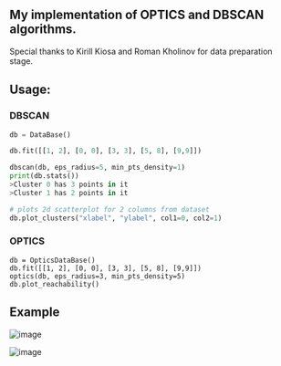 ## My implementation of OPTICS and DBSCAN algorithms. 

Special thanks to Kirill Kiosa and Roman Kholinov for data preparation stage.

## Usage: 

### DBSCAN
```python
db = DataBase()

db.fit([[1, 2], [0, 0], [3, 3], [5, 8], [9,9]])

dbscan(db, eps_radius=5, min_pts_density=1)
print(db.stats())
>Cluster 0 has 3 points in it
>Cluster 1 has 2 points in it

# plots 2d scatterplot for 2 columns from dataset
db.plot_clusters("xlabel", "ylabel", col1=0, col2=1)
```

### OPTICS
```
db = OpticsDataBase()
db.fit([[1, 2], [0, 0], [3, 3], [5, 8], [9,9]])
optics(db, eps_radius=3, min_pts_density=5)
db.plot_reachability()
```

## Example
![image](https://github.com/user-attachments/assets/2d658eba-1b04-4067-b6ef-8f697209a5e6)

![image](https://github.com/user-attachments/assets/45b78c5c-d6e9-4788-899d-6e889b2f04c0)


